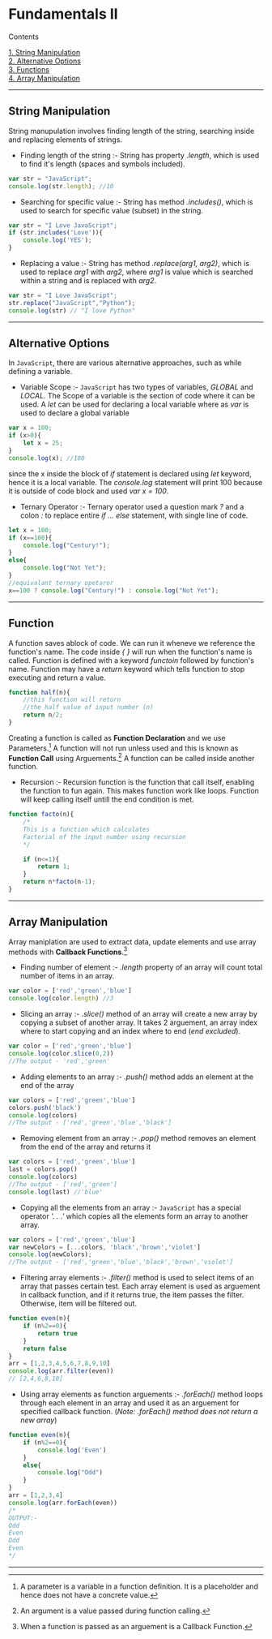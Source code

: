 # Fundamentals II

Contents 

[1. String Manipulation](#string-manipulation)  
[2. Alternative Options](#alternative-options)  
[3. Functions](#function)  
[4. Array Manipulation](#array-manipulation)

------------------------------------------------------------
## String Manipulation  
String manupulation involves finding length of the string, searching inside and replacing elements of strings.

- Finding length of the string :- String has property *.length*, which is used to find it's length (spaces and symbols included).
``` js
var str = "JavaScript";
console.log(str.length); //10
```
- Searching for specific value :- String has method *.includes()*, which is used to search for specific value (subset) in the string.
``` js
var str = "I Love JavaScript";
if (str.includes('Love')){
    console.log('YES');
}
```
- Replacing a value :- String has method *.replace(arg1, arg2)*, which is used to replace *arg1* with *arg2*, where *arg1* is value which is searched within a string and is replaced with *arg2*.
``` js
var str = "I Love JavaScript";
str.replace("JavaScript","Python");
console.log(str) // "I love Python"
```

---------------------------------------------
## Alternative Options
In `JavaScript`, there are various alternative approaches, such as while defining a variable.

- Variable Scope :-
`JavaScript` has two types of variables, *GLOBAL* and *LOCAL*. The Scope of a variable is the section of code where it can be used. A *let* can be used for declaring a local variable where as *var* is used to declare a global variable
``` js
var x = 100;
if (x>0){
    let x = 25;
}
console.log(x); //100
```
since the x inside the block of *if* statement is declared using *let* keyword, hence it is a local variable. The *console.log* statement will print 100 because it is outside of code block and used *var x = 100*.

- Ternary Operator :- Ternary operator used a question mark *?* and a colon *:* to replace entire *if ... else* statement, with single line of code.
``` js
let x = 100;
if (x==100){
    console.log("Century!");
}
else{
    console.log("Not Yet");
}
//equivalant ternary opetaror
x==100 ? console.log("Century!") : console.log("Not Yet");
```
-------------------------------------------------
## Function
A function saves ablock of code. We can run it wheneve we reference the function's name. The code inside *{ }* will run when the function's name is called. Function is defined with a keyword *functoin* followed by function's name. Function may have a *return* keyword which tells function to stop executing and return a value.
``` js
function half(n){
    //this function will return
    //the half value of input number (n)
    return n/2;
}
```
Creating a function is called as **Function Declaration** and we use Parameters.[^1] A function will not run unless used and this is known as **Function Call** using Arguements.[^2] A function can be called inside another function. 
- Recursion :- Recursion function is the function that call itself, enabling the function to fun again. This makes function work like loops. Function will keep calling itself untill the end condition is met.
``` js
function facto(n){
    /*
    This is a function which calculates
    Factorial of the input number using recursion
    */

    if (n<=1){
        return 1;
    }
    return n*facto(n-1);
}
```

---------------------------
## Array Manipulation
Array maniplation are used to extract data, update elements and use array methods with **Callback Functions**.[^3]

- Finding number of element :- *.length* property of an array will count total number of items in an array.
``` js
var color = ['red','green','blue']
console.log(color.length) //3
```
- Slicing an array :- *.slice()* method of an array will create a new array by copying a subset of another array. It takes 2 arguement, an array index where to start copying and an index where to end (*end excluded*).
``` js
var color = ['red','green','blue']
console.log(color.slice(0,2))
//The output - 'red','green'
```

- Adding elements to an array :- *.push()* method adds an element at the end of the array
``` js
var colors = ['red','green','blue']
colors.push('black')
console.log(colors)
//The output - ['red','green','blue','black']
```
- Removing element from an array :- *.pop()* method removes an element from the end of the array and returns it
``` js
var colors = ['red','green','blue']
last = colors.pop()
console.log(colors)
//The output - ['red','green']
console.log(last) //'blue'
```

- Copying all the elements from an array :- `JavaScript` has a special operator *'. . .'* which copies all the elements form an array to another array.

``` js
var colors = ['red','green','blue']
var newColors = [...colors, 'black','brown','violet']
console.log(newColors);
//The output - ['red','green','blue','black','brown','violet']
```

- Filtering array elements :- *.filter()* method is used to select items of an array that passes certain test. Each array element is used as arguement in callback function, and if it returns true, the item passes the filter. Otherwise, item will be filtered out.
``` js
function even(n){
    if (n%2==0){
        return true
    }
    return false
}
arr = [1,2,3,4,5,6,7,8,9,10]
console.log(arr.filter(even))
// [2,4,6,8,10]
```
- Using array elements as function arguements :- *.forEach()* method loops through each element in an array and used it as an arguement for specified callback function. (*Note: .forEach() method does not return a new array*)
``` js
function even(n){
    if (n%2==0){
        console.log('Even')
    }
    else{
        console.log("Odd")
    }
}
arr = [1,2,3,4]
console.log(arr.forEach(even))
/*
OUTPUT:-
Odd
Even
Odd
Even
*/
```
---
[^1]: A parameter is a variable in a function definition. It is a placeholder and hence does not have a concrete value.  
[^2]: An argument is a value passed during function calling.  
[^3]: When a function is passed as an arguement is a Callback Function.
